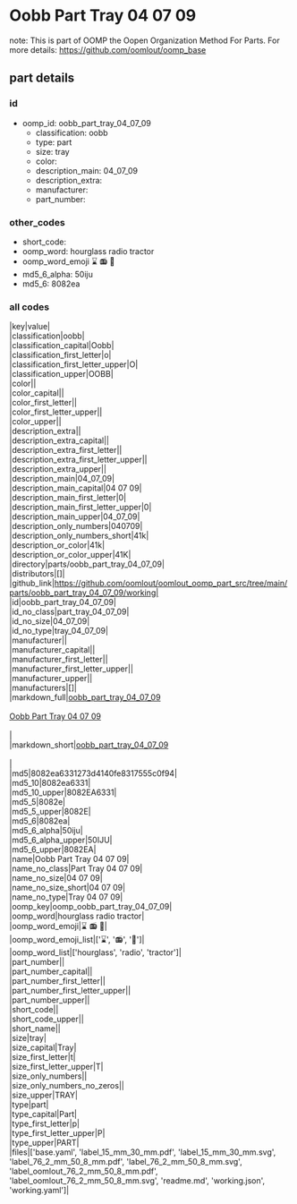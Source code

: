 # Oobb Part Tray 04 07 09  

note: This is part of OOMP the Oopen Organization Method For Parts. For more details: https://github.com/oomlout/oomp_base

##  part details





### id
* oomp_id: oobb_part_tray_04_07_09
  * classification: oobb
  * type: part
  * size: tray
  * color: 
  * description_main: 04_07_09
  * description_extra: 
  * manufacturer: 
  * part_number: 

### other_codes
* short_code: 
* oomp_word: hourglass radio tractor
* oomp_word_emoji :hourglass: :radio: :tractor:
* md5_6_alpha: 50iju
* md5_6: 8082ea

### all codes 
|key|value|  
|classification|oobb|  
|classification_capital|Oobb|  
|classification_first_letter|o|  
|classification_first_letter_upper|O|  
|classification_upper|OOBB|  
|color||  
|color_capital||  
|color_first_letter||  
|color_first_letter_upper||  
|color_upper||  
|description_extra||  
|description_extra_capital||  
|description_extra_first_letter||  
|description_extra_first_letter_upper||  
|description_extra_upper||  
|description_main|04_07_09|  
|description_main_capital|04 07 09|  
|description_main_first_letter|0|  
|description_main_first_letter_upper|0|  
|description_main_upper|04_07_09|  
|description_only_numbers|040709|  
|description_only_numbers_short|41k|  
|description_or_color|41k|  
|description_or_color_upper|41K|  
|directory|parts/oobb_part_tray_04_07_09|  
|distributors|[]|  
|github_link|https://github.com/oomlout/oomlout_oomp_part_src/tree/main/parts/oobb_part_tray_04_07_09/working|  
|id|oobb_part_tray_04_07_09|  
|id_no_class|part_tray_04_07_09|  
|id_no_size|04_07_09|  
|id_no_type|tray_04_07_09|  
|manufacturer||  
|manufacturer_capital||  
|manufacturer_first_letter||  
|manufacturer_first_letter_upper||  
|manufacturer_upper||  
|manufacturers|[]|  
|markdown_full|[oobb_part_tray_04_07_09](https://github.com/oomlout/oomlout_oomp_part_src/tree/main/parts/oobb_part_tray_04_07_09/working)<br>[](https://github.com/oomlout/oomlout_oomp_part_src/tree/main/parts/oobb_part_tray_04_07_09/working)<br>[Oobb Part Tray 04 07 09](https://github.com/oomlout/oomlout_oomp_part_src/tree/main/parts/oobb_part_tray_04_07_09/working)<br><br>|  
|markdown_short|[oobb_part_tray_04_07_09](https://github.com/oomlout/oomlout_oomp_part_src/tree/main/parts/oobb_part_tray_04_07_09/working)<br><br>|  
|md5|8082ea6331273d4140fe8317555c0f94|  
|md5_10|8082ea6331|  
|md5_10_upper|8082EA6331|  
|md5_5|8082e|  
|md5_5_upper|8082E|  
|md5_6|8082ea|  
|md5_6_alpha|50iju|  
|md5_6_alpha_upper|50IJU|  
|md5_6_upper|8082EA|  
|name|Oobb Part Tray 04 07 09|  
|name_no_class|Part Tray 04 07 09|  
|name_no_size|04 07 09|  
|name_no_size_short|04 07 09|  
|name_no_type|Tray 04 07 09|  
|oomp_key|oomp_oobb_part_tray_04_07_09|  
|oomp_word|hourglass radio tractor|  
|oomp_word_emoji|:hourglass: :radio: :tractor:|  
|oomp_word_emoji_list|[':hourglass:', ':radio:', ':tractor:']|  
|oomp_word_list|['hourglass', 'radio', 'tractor']|  
|part_number||  
|part_number_capital||  
|part_number_first_letter||  
|part_number_first_letter_upper||  
|part_number_upper||  
|short_code||  
|short_code_upper||  
|short_name||  
|size|tray|  
|size_capital|Tray|  
|size_first_letter|t|  
|size_first_letter_upper|T|  
|size_only_numbers||  
|size_only_numbers_no_zeros||  
|size_upper|TRAY|  
|type|part|  
|type_capital|Part|  
|type_first_letter|p|  
|type_first_letter_upper|P|  
|type_upper|PART|  
|files|['base.yaml', 'label_15_mm_30_mm.pdf', 'label_15_mm_30_mm.svg', 'label_76_2_mm_50_8_mm.pdf', 'label_76_2_mm_50_8_mm.svg', 'label_oomlout_76_2_mm_50_8_mm.pdf', 'label_oomlout_76_2_mm_50_8_mm.svg', 'readme.md', 'working.json', 'working.yaml']|  
